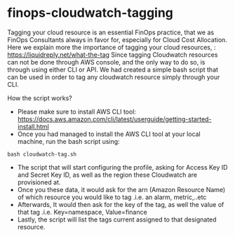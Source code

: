 # finops-cloudwatch-tagging

Tagging your cloud resource is an essential FinOps practice, that we as FinOps Consultants always in favor for, especially for Cloud Cost Allocation.
Here we explain more the importance of tagging your cloud resources, : https://liquidreply.net/what-the-tag
Since tagging Cloudwatch resources can not be done through AWS console, and the only way to do so, is through using 
either CLI or API.
We had created a simple bash script that can be used in order to tag any cloudwatch resource simply through your CLI.

How the script works?

- Please make sure to install AWS CLI tool: https://docs.aws.amazon.com/cli/latest/userguide/getting-started-install.html
- Once you had managed to install the AWS CLI tool at your local machine, run the bash script using: 
```
bash cloudwatch-tag.sh
```
- The script that will start configuring the profile, asking for Access Key ID and Secret Key ID, as well as the region these Cloudwatch are provisioned at. 
- Once you these data, it would ask for the arn (Amazon Resource Name) of which resource you would like to tag .i.e. an alarm, metric,..etc
- Afterwards, It would then ask for the key of the tag, as well the value of that tag .i.e. Key=namespace, Value=finance
- Lastly, the script will list the tags current assigned to that designated resource. 


